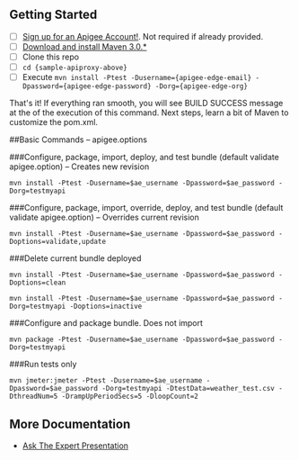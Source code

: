 ## Getting Started
- [ ] [Sign up for an Apigee Account!](https://accounts.apigee.com/accounts/sign_up?callback=https://enterprise.apigee.co). Not required if already provided.
- [ ] [Download and install Maven 3.0.*](http://maven.apache.org/download.cgi)
- [ ] Clone this repo
- [ ] ```cd {sample-apiproxy-above}``` 
- [ ] Execute ```mvn install -Ptest -Dusername={apigee-edge-email} -Dpassword={apigee-edge-password} -Dorg={apigee-edge-org}```

That's it! If everything ran smooth, you will see BUILD SUCCESS message at the of the execution of this command. Next steps, learn a bit of Maven to customize the pom.xml.

##Basic Commands – apigee.options

###Configure, package, import, deploy, and test bundle (default validate apigee.option) – Creates new revision

```mvn install -Ptest -Dusername=$ae_username -Dpassword=$ae_password -Dorg=testmyapi```

###Configure, package, import, override, deploy, and test bundle (default validate apigee.option) – Overrides current revision

```mvn install -Ptest -Dusername=$ae_username -Dpassword=$ae_password -Doptions=validate,update```

###Delete current bundle deployed

```mvn install -Ptest -Dusername=$ae_username -Dpassword=$ae_password -Doptions=clean```

```mvn install -Ptest -Dusername=$ae_username -Dpassword=$ae_password -Dorg=testmyapi -Doptions=inactive```

###Configure and package bundle. Does not import

```mvn package -Ptest -Dusername=$ae_username -Dpassword=$ae_password -Dorg=testmyapi```

###Run tests only

```mvn jmeter:jmeter -Ptest -Dusername=$ae_username -Dpassword=$ae_password -Dorg=testmyapi -DtestData=weather_test.csv -DthreadNum=5 -DrampUpPeriodSecs=5 -DloopCount=2```

## More Documentation
* [Ask The Expert Presentation](https://community.apigee.com/learn/know-ask-expert-and-office-hours)
